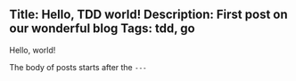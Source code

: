Title: Hello, TDD world!
Description: First post on our wonderful blog
Tags: tdd, go
---
Hello, world!

The body of posts starts after the `---`
